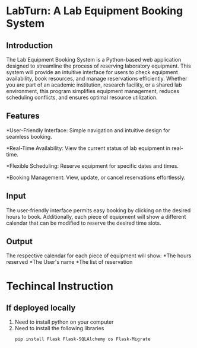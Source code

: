 # LabTurn: A Lab Equipment Booking System
## Introduction
The Lab Equipment Booking System is a Python-based web application designed to streamline the process of reserving laboratory equipment. This system will provide an intuitive interface for users to check equipment availability, book resources, and manage reservations efficiently. Whether you are part of an academic institution, research facility, or a shared lab environment, this program simplifies equipment management, reduces scheduling conflicts, and ensures optimal resource utilization.

## Features
*User-Friendly Interface: Simple navigation and intuitive design for seamless booking.

*Real-Time Availability: View the current status of lab equipment in real-time.

*Flexible Scheduling: Reserve equipment for specific dates and times.

*Booking Management: View, update, or cancel reservations effortlessly.

## Input
The user-friendly interface permits easy booking by clicking on the desired hours to book. Additionally, each piece of equipment will show a different calendar that can be modified to reserve the desired time slots.

## Output
The respective calendar for each piece of equipment will show:
*The hours reserved
*The User's name
*The list of reservation

# Techincal Instruction
## If deployed locally
1. Need to install python on your computer
2. Need to install the following libraries
    ```bash
   pip install Flask Flask-SQLAlchemy os Flask-Migrate
   ```
  
